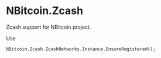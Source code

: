 # NBitcoin.Zcash

Zcash support for NBitcoin project.

Use

```
NBitcoin.Zcash.ZcashNetworks.Instance.EnsureRegistered();
```